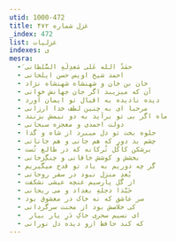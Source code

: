 ```yaml
---
utid: 1000-472
title: غزل شماره ۴۷۲
_index: 472
list: غزلیات
indexes: ی
mesra:
  - َحمَدُ الله عَلی مَعدِلَهِ السُّلطانی
  - احمد شیخ اویس حسن ایلخانی
  - خان بن خان و شهنشاه شهنشاه نژاد
  - آن که میزیبد اگر جان جهانش خوانی
  - دیده نادیده به اقبال تو ایمان آورد
  - مرحبا ای به چنین لطف خدا ارزانی
  - ماه اگر بی تو برآید به دو نیمش بزنند
  - دولت احمدی و معجزه سبحانی
  - جلوه بخت تو دل میبرد از شاه و گدا
  - چشم بد دور که هم جانی و هم جانانی
  - برشکن کاکُل تُرکانه که در طالع تُست
  - بخشش و کوشش خاقانی و چنگِزخانی
  - گر چه دوریم به یاد تو قدح میگیریم
  - بُعدِ منزل نبود در سفر روحانی
  - از گل پارسیم غنچه عیشی نشکفت
  - حَبَّذا دجلهِ بغداد و می ریحانی
  - سر عاشق که نه خاک در معشوق بود
  - کی خلاصش بود از محنت سرگردانی
  - ‌ ای نسیم سحری خاکِ دَرِ یار بیار
  - که کند حافظ ازو دیده دل نورانی
---
```


